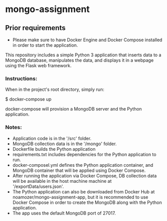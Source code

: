 # mongo-assignment

## Prior requirements
- Please make sure to have Docker Engine and Docker Compose installed in order to start the application.

This repository includes a simple Python 3 application that inserts data to a MongoDB database, manipulates the data, and displays it in a webpage using the Flask web framework.

### Instructions:

When in the project's root directory, simply run:

$ docker-compose up

docker-compose will provision a MongoDB server and the Python application.


### Notes:
- Application code is in the '/src' folder.
- MongoDB collection data is in the '/mongo' folder.
- Dockerfile builds the Python application
- requirements.txt includes dependencies for the Python application to run.
- docker-composel.yml defines the Python application container, and MongoDB container that will be applied using Docker Compose.
- After running the application via Docker Compose, DB collection data will be available in the host machine machine at '/exportData/users.json'.
- The Python application can also be downloaded from Docker Hub at noamozer/mongo-assignment-app, but it is recommended to use Docker Compose in order to create the MongoDB along with the Python application.
- The app uses the default MongoDB port of 27017.
